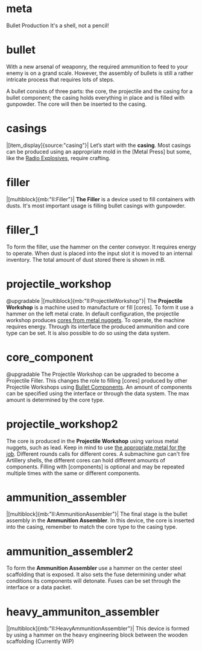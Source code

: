 # meta
Bullet Production
It's a shell, not a pencil!

# bullet
With a new arsenal of weaponry, the required ammunition to feed to your enemy is on a grand scale.
However, the assembly of bullets is still a rather intricate process that requires lots of steps.

A bullet consists of three parts:  the core, the projectile and the casing for a bullet component; the casing 
holds everything in place and is filled with gunpowder. The core will then be inserted to the casing.


# casings
|[item_display]{source:"casing"}|
Let’s start with the **casing**. Most casings can be produced using an appropriate mold in the [Metal Press] but some, like the [Radio Explosives](explosives_mines.md#radio_satchel0), require crafting.

# filler
|[multiblock]{mb:"II:Filler"}|
**The Filler** is a device used to fill containers with dusts. It's most important usage is filling bullet casings with gunpowder.

# filler_1
To form the filler, use the hammer on the center conveyor. It requires energy to operate. When dust is placed into the input slot it is moved to an internal inventory. The total amount of dust stored there is shown in mB.

# projectile_workshop
@upgradable
|[multiblock]{mb:"II:ProjectileWorkshop"}|
The **Projectile Workshop** is a machine used to manufacture or fill [cores]. To form it use a hammer on the left metal crate.
In default configuration, the projectile workshop produces [cores from metal nuggets](bullet_cores).
To operate, the machine requires energy. Through its interface the produced ammunition and core type can be set. It is also possible to do so using the data system.

# core_component
@upgradable
The Projectile Workshop can be upgraded to become a Projectile Filler. This changes the role to filling [cores] produced by other Projectile Workshops using [Bullet Components](bullet_components.md).
An amount of components can be specified using the interface or through the data system. The max amount is determined by the core type.

# projectile_workshop2
The core is produced in the **Projectile Workshop** using various metal nuggets, such as lead. Keep in mind to use [the appropriate metal for the job](bullet_cores.md).
Different rounds calls for different cores. A submachine gun can't fire Artillery shells, the different cores can hold different amounts of components.
Filling with [components] is optional and may be repeated multiple times with the same or different components.

# ammunition_assembler
|[multiblock]{mb:"II:AmmunitionAssembler"}|
The final stage is the bullet assembly in the **Ammunition Assembler**.
In this device, the core is inserted into the casing, remember to match the core type to the casing type.

# ammunition_assembler2
To form the **Ammunition Assembler** use a hammer on the center steel scaffolding that is exposed.
It also sets the fuse determining under what conditions its components will detonate. Fuses can be set through the interface or a data packet.

# heavy_ammuniton_assembler
|[multiblock]{mb:"II:HeavyAmmunitionAssembler"}|
This device is formed by using a hammer on the heavy engineering block between the wooden scaffolding
(Currently WIP)